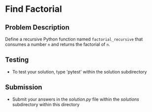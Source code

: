 # Find Factorial

## Problem Description
Define a recursive Python function named `factorial_recursive` that consumes a number `n` and returns the factorial of `n`.

## Testing
* To test your solution, type 'pytest' within the solution subdirectory

## Submission
* Submit your answers in the *solution.py* file within the *solutions* subdirectory within this directory

